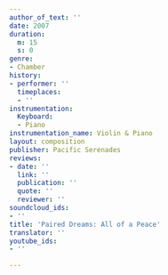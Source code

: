 ```yaml
---
author_of_text: ''
date: 2007
duration:
  m: 15
  s: 0
genre:
- Chamber
history:
- performer: ''
  timeplaces:
  - ''
instrumentation:
  Keyboard:
  - Piano
instrumentation_name: Violin & Piano
layout: composition
publisher: Pacific Serenades
reviews:
- date: ''
  link: ''
  publication: ''
  quote: ''
  reviewer: ''
soundcloud_ids:
- ''
title: 'Paired Dreams: All of a Peace'
translator: ''
youtube_ids:
- ''

---
```

